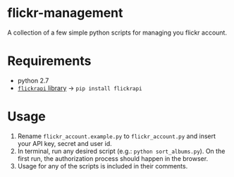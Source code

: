# flickr-management
A collection of a few simple python scripts for managing you flickr account.

# Requirements
* python 2.7
* [`flickrapi` library](https://github.com/sybrenstuvel/flickrapi) -> `pip install flickrapi`

# Usage
1. Rename `flickr_account.example.py` to `flickr_account.py` and insert your API key, secret and user id.  
2. In terminal, run any desired script (e.g.: `python sort_albums.py`). On the first run, the authorization process should happen in the browser.
3. Usage for any of the scripts is included in their comments.

